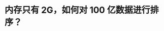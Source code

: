 

# 内存只有 2G，如何对 100 亿数据进行排序？  
<!-- 

内存只有 2G，如何对 100 亿数据进行排序？
https://mp.weixin.qq.com/s/rMqcAxahkNvtIYs1CBIxag
-->


